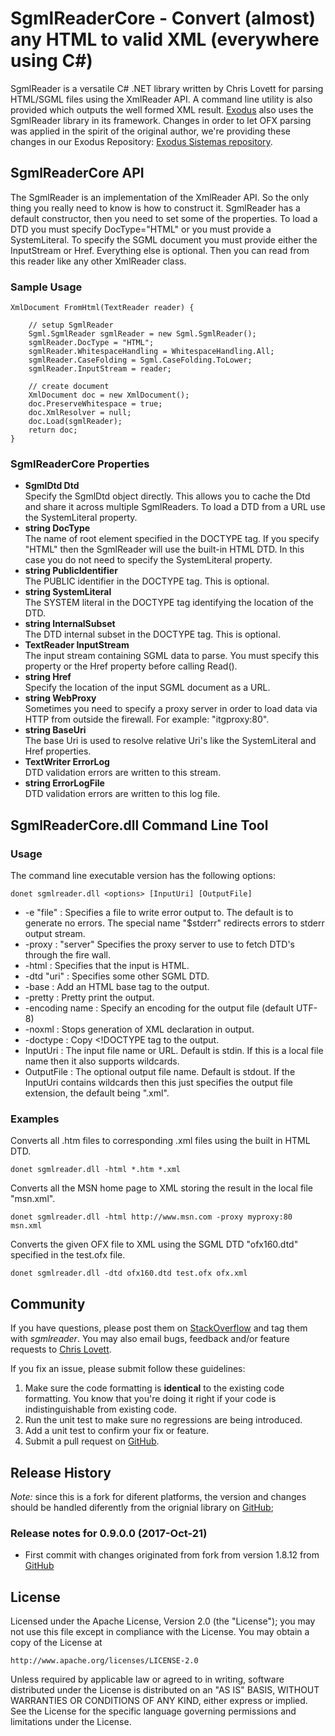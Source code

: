 # SgmlReaderCore - Convert (almost) any HTML to valid XML (everywhere using C#)

SgmlReader is a versatile C# .NET library written by Chris Lovett for parsing 
HTML/SGML files using the XmlReader API. A command line utility is also provided 
which outputs the well formed XML result.
[Exodus](http://www.exodusfinancas.com.br) also uses the SgmlReader library in its framework. Changes in order to let OFX parsing was applied in the spirit 
of the original author, we're providing these changes in our Exodus Repository: 
[Exodus Sistemas repository](https://github.com/ExodusSistemas/SGMLReaderCore).

## SgmlReaderCore API

The SgmlReader is an implementation of the XmlReader API. So the only thing you 
really need to know is how to construct it. SgmlReader has a default constructor, 
then you need to set some of the properties. To load a DTD you must specify 
DocType="HTML" or you must provide a SystemLiteral. To specify the SGML 
document you must provide either the InputStream or Href. Everything else is 
optional. Then you can read from this reader like any other XmlReader class.

### Sample Usage

    XmlDocument FromHtml(TextReader reader) {
    
        // setup SgmlReader
        Sgml.SgmlReader sgmlReader = new Sgml.SgmlReader();
        sgmlReader.DocType = "HTML";
        sgmlReader.WhitespaceHandling = WhitespaceHandling.All;
        sgmlReader.CaseFolding = Sgml.CaseFolding.ToLower;
        sgmlReader.InputStream = reader;
    
        // create document
        XmlDocument doc = new XmlDocument();
        doc.PreserveWhitespace = true;
        doc.XmlResolver = null;
        doc.Load(sgmlReader);
        return doc;
    }

### SgmlReaderCore Properties

* **SgmlDtd Dtd**<br/>
Specify the SgmlDtd object directly. This allows you to cache the Dtd and share 
it across multiple SgmlReaders. To load a DTD from a URL use the SystemLiteral 
property.
* **string DocType**<br/>
The name of root element specified in the DOCTYPE tag. If you specify "HTML" 
then the SgmlReader will use the built-in HTML DTD. In this case you do not need 
to specify the SystemLiteral property.
* **string PublicIdentifier**<br/>
The PUBLIC identifier in the DOCTYPE tag. This is optional.
* **string SystemLiteral**<br/>
The SYSTEM literal in the DOCTYPE tag identifying the location of the DTD.
* **string InternalSubset**<br/>
The DTD internal subset in the DOCTYPE tag. This is optional.
* **TextReader InputStream**<br/>
The input stream containing SGML data to parse. You must specify this property 
or the Href property before calling Read().
* **string Href**<br/>
Specify the location of the input SGML document as a URL.
* **string WebProxy**<br/>
Sometimes you need to specify a proxy server in order to load data via HTTP from 
outside the firewall. For example: "itgproxy:80".
* **string BaseUri**<br/>
The base Uri is used to resolve relative Uri's like the SystemLiteral and Href 
properties.
* **TextWriter ErrorLog**<br/>
DTD validation errors are written to this stream.
* **string ErrorLogFile**<br/>
DTD validation errors are written to this log file.

## SgmlReaderCore.dll Command Line Tool

### Usage

The command line executable version has the following options:

    donet sgmlreader.dll <options> [InputUri] [OutputFile]

* -e "file" : Specifies a file to write error output to.  The default is to 
generate no errors.  The special name "$stderr" redirects errors to stderr 
output stream.
* -proxy : "server"  Specifies the proxy server to use to fetch DTD's through 
the fire wall.
* -html : Specifies that the input is HTML.
* -dtd "uri" : Specifies some other SGML DTD.
* -base : Add an HTML base tag to the output.
* -pretty : Pretty print the output.
* -encoding name : Specify an encoding for the output file (default UTF-8)
* -noxml : Stops generation of XML declaration in output.
* -doctype : Copy <!DOCTYPE tag to the output.
* InputUri : The input file name or URL. Default is stdin.  If this is a local 
file name then it also supports wildcards.
* OutputFile : The optional output file name. Default is stdout.  If the 
InputUri contains wildcards then this just specifies the output file extension, 
the default being ".xml".

### Examples

Converts all .htm files to corresponding .xml files using the built in HTML DTD.

    donet sgmlreader.dll -html *.htm *.xml

Converts all the MSN home page to XML storing the result in the local file 
"msn.xml".

    donet sgmlreader.dll -html http://www.msn.com -proxy myproxy:80 msn.xml

Converts the given OFX file to XML using the SGML DTD "ofx160.dtd" specified in 
the test.ofx file.

    donet sgmlreader.dll -dtd ofx160.dtd test.ofx ofx.xml

## Community
If you have questions, please post them on 
[StackOverflow](http://stackoverflow.com/questions/tagged/sgmlreadercore) and tag 
them with *sgmlreader*.  You may also email bugs, feedback and/or feature 
requests to <a href="mailto:clovett@microsoft.com">Chris Lovett</a>.

If you fix an issue, please submit follow these guidelines:

1. Make sure the code formatting is **identical** to the existing code formatting. 
You know that you're doing it right if your code is indistinguishable from
existing code.
1. Run the unit test to make sure no regressions are being introduced.
1. Add a unit test to confirm your fix or feature.
1. Submit a pull request on [GitHub](https://github.com/ExodusSistemas/SGMLReaderCore).

## Release History
*Note:* since this is a fork for diferent platforms, the version and changes should be handled diferently from the orignial library on [GitHub](https://github.com/ExodusSistemas/SGMLReaderCore); 


### Release notes for 0.9.0.0 (2017-Oct-21)

* First commit with changes originated from fork from version 1.8.12 from [GitHub](https://github.com/ExodusSistemas/SGMLReaderCore)

## License

Licensed under the Apache License, Version 2.0 (the "License");
you may not use this file except in compliance with the License.
You may obtain a copy of the License at

    http://www.apache.org/licenses/LICENSE-2.0

Unless required by applicable law or agreed to in writing, software
distributed under the License is distributed on an "AS IS" BASIS,
WITHOUT WARRANTIES OR CONDITIONS OF ANY KIND, either express or implied.
See the License for the specific language governing permissions and
limitations under the License.